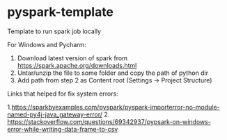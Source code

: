 # pyspark-template
Template to run spark job locally 

For Windows and Pycharm: 
1. Download latest version of spark from https://spark.apache.org/downloads.html
2. Untar/unzip the file to some folder and copy the path of python dir
3. Add path from step 2 as Content root (Settings -> Project Structure)


Links that helped for fix system errors:

1.https://sparkbyexamples.com/pyspark/pyspark-importerror-no-module-named-py4j-java_gateway-error/ 
2. https://stackoverflow.com/questions/69342937/pypsark-on-windows-error-while-writing-data-frame-to-csv
